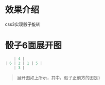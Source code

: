 # 效果介绍
css3实现骰子旋转

# 骰子6面展开图
```js
    | 4 |
| 6 | 2 | 1 | 5 |
    | 3 |
```
	
> 展开图如上所示，其中，骰子正前方的图是`1`